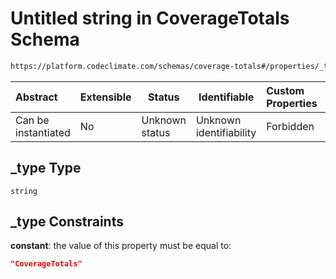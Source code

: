 # Untitled string in CoverageTotals Schema

```txt
https://platform.codeclimate.com/schemas/coverage-totals#/properties/_type
```




| Abstract            | Extensible | Status         | Identifiable            | Custom Properties | Additional Properties | Access Restrictions | Defined In                                                                                      |
| :------------------ | ---------- | -------------- | ----------------------- | :---------------- | --------------------- | ------------------- | ----------------------------------------------------------------------------------------------- |
| Can be instantiated | No         | Unknown status | Unknown identifiability | Forbidden         | Allowed               | none                | [CoverageTotals.schema.json\*](../../schemas/CoverageTotals.schema.json "open original schema") |

## \_type Type

`string`

## \_type Constraints

**constant**: the value of this property must be equal to:

```json
"CoverageTotals"
```
